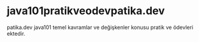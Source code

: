 # java101pratikveodevpatika.dev
patika.dev java101 temel kavramlar ve değişkenler konusu pratik ve ödevleri ektedir.
